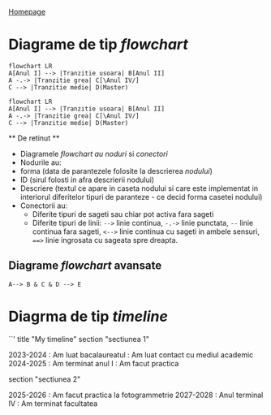 <script id="MathJax-script" async src="https://cdn.jsdelivr.net/npm/mathjax@3/es5/tex-mml-chtml.js"></script>

[Homepage](index.md)

# Diagrame de tip _flowchart_

```
flowchart LR
A[Anul I] --> |Tranzitie usoara| B[Anul II]
A -.-> |Tranzitie grea| C[\Anul IV/]
C --> |Tranzitie medie| D(Master)
```

```mermaid
flowchart LR
A[Anul I] --> |Tranzitie usoara| B[Anul II]
A -.-> |Tranzitie grea| C[\Anul IV/]
C --> |Tranzitie medie| D(Master)
```

** De retinut **
- Diagramele _flowchart_ _au noduri_ si _conectori_
- Nodurile au:
 - forma (data de parantezele folosite la descrierea _nodului_)
 - ID (sirul folosti in afra descrierii nodului)
 - Descriere (textul ce apare in caseta nodului si care este implementat in interiorul diferitelor tipuri de paranteze - ce decid forma casetei nodului)
 - Conectorii au:
   - Diferite tipuri de sageti sau chiar pot activa fara sageti
   - Diferite tipuri de linii: `-->` linie continua, `-.->` linie punctata, `--` linie continua fara sageti, `<-->` linie continua cu sageti in ambele sensuri, `==>` linie ingrosata cu sageata spre dreapta.
  
## Diagrame _flowchart_ avansate

```
A--> B & C & D --> E
```

# Diagrma de tip _timeline_

``'
title "My timeline"
section "sectiunea 1"

2023-2024
        : Am luat bacalaureatul
        : Am luat contact cu mediul academic
2024-2025
        : Am terminat anul I
        : Am facut practica 

section "sectiunea 2"

2025-2026
        : Am facut practica la fotogrammetrie 
2027-2028
        : Anul terminal IV
        : Am terminat facultatea
```
